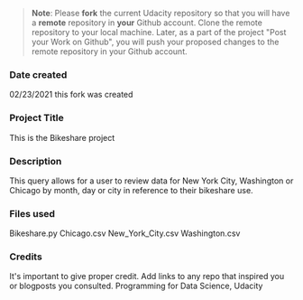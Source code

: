 >**Note**: Please **fork** the current Udacity repository so that you will have a **remote** repository in **your** Github account. Clone the remote repository to your local machine. Later, as a part of the project "Post your Work on Github", you will push your proposed changes to the remote repository in your Github account.

### Date created
02/23/2021  this fork was created

### Project Title
This is the Bikeshare project

### Description
This query allows for a user to review data for New York City, Washington or Chicago by month,  day or city in reference to their bikeshare use.

### Files used
Bikeshare.py
Chicago.csv
New_York_City.csv
Washington.csv

### Credits
It's important to give proper credit. Add links to any repo that inspired you or blogposts you consulted.
Programming for Data Science, Udacity

